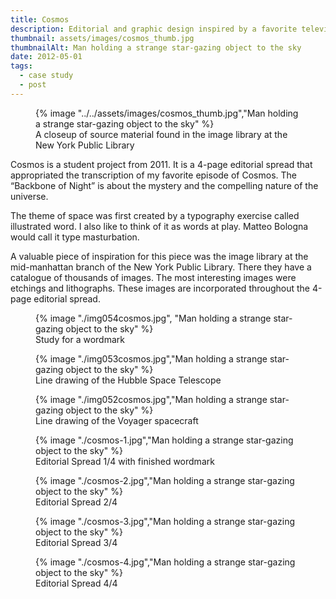 ```yaml
---
title: Cosmos
description: Editorial and graphic design inspired by a favorite television show
thumbnail: assets/images/cosmos_thumb.jpg
thumbnailAlt: Man holding a strange star-gazing object to the sky
date: 2012-05-01
tags:
  - case study
  - post
---
```


<figure>
  {% image "../../assets/images/cosmos_thumb.jpg","Man holding a strange star-gazing object to the sky" %}
<figcaption>A closeup of source material found in the image library at the New York Public Library</figcaption>  
</figure>

Cosmos is a student project from 2011. It is a 4-page editorial spread that appropriated the transcription of my favorite episode of Cosmos. The “Backbone of Night” is about the mystery and the compelling nature of the universe.  

The theme of space was first created by a typography exercise called illustrated word. I also like to think of it as words at play. Matteo Bologna would call it type masturbation.

A valuable piece of inspiration for this piece was the image library at the mid-manhattan branch of the New York Public Library. There they have a catalogue of thousands of images. The most interesting images were etchings and lithographs. These images are incorporated throughout the 4-page editorial spread.

<figure>
  {% image "./img054cosmos.jpg", "Man holding a strange star-gazing object to the sky" %}
<figcaption>Study for a wordmark</figcaption>  
</figure>
<figure>
  {% image "./img053cosmos.jpg","Man holding a strange star-gazing object to the sky" %}
<figcaption>Line drawing of the Hubble Space Telescope</figcaption>  
</figure>
<figure>
  {% image "./img052cosmos.jpg","Man holding a strange star-gazing object to the sky" %}
<figcaption>Line drawing of the Voyager spacecraft</figcaption>  
</figure>
<figure>
  {% image "./cosmos-1.jpg","Man holding a strange star-gazing object to the sky" %}
<figcaption>Editorial Spread 1/4 with finished wordmark</figcaption>  
</figure>
<figure>
  {% image "./cosmos-2.jpg","Man holding a strange star-gazing object to the sky" %}
<figcaption>Editorial Spread 2/4</figcaption>  
</figure>
<figure>
  {% image "./cosmos-3.jpg","Man holding a strange star-gazing object to the sky" %}
<figcaption>Editorial Spread 3/4</figcaption>  
</figure>
<figure>
  {% image "./cosmos-4.jpg","Man holding a strange star-gazing object to the sky" %}
<figcaption>Editorial Spread 4/4</figcaption>  
</figure>